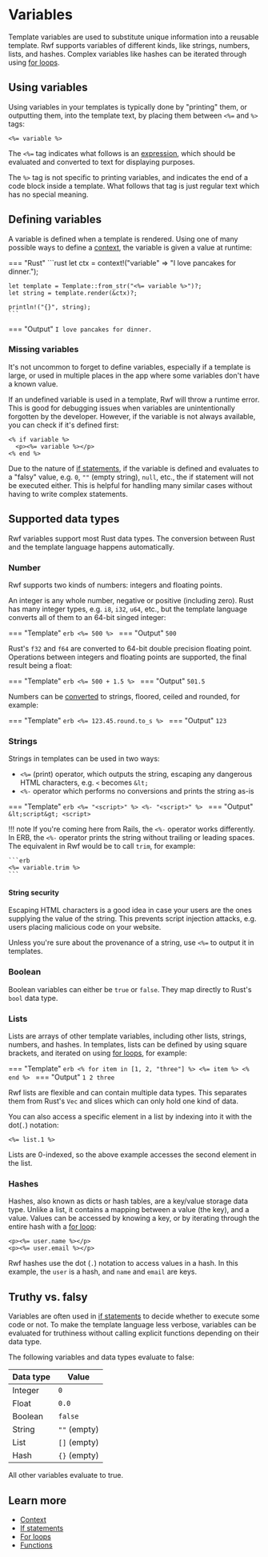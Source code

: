 # Variables

Template variables are used to substitute unique information into a reusable template. Rwf supports variables of different kinds, like strings, numbers, lists, and hashes. Complex variables like hashes can be iterated through using [for loops](for-loops.md).

## Using variables

Using variables in your templates is typically done by "printing" them, or outputting them, into the template text, by placing them between `<%=` and `%>` tags:

```erb
<%= variable %>
```

The `<%=` tag indicates what follows is an [expression](nomenclature.md), which should be evaluated and converted to text for displaying purposes.

The `%>` tag is not specific to printing variables, and indicates the end of a code block inside a template. What follows that tag is just regular text which has no special meaning.

## Defining variables

A variable is defined when a template is rendered. Using one of many possible ways to define a [context](context.md), the variable is given a value at runtime:

=== "Rust"
    ```rust
    let ctx = context!("variable" => "I love pancakes for dinner.");

    let template = Template::from_str("<%= variable %>")?;
    let string = template.render(&ctx)?;

    println!("{}", string);
    ```
=== "Output"
    ```
    I love pancakes for dinner.
    ```

### Missing variables

It's not uncommon to forget to define variables, especially if a template is large, or used in multiple places in the app where some variables don't have a known value.

If an undefined variable is used in a template, Rwf will throw a runtime error. This is good for debugging issues when variables are unintentionally forgotten by the developer. However, if the variable is not always available, you can check if it's defined first:

```erb
<% if variable %>
  <p><%= variable %></p>
<% end %>
```

Due to the nature of [if statements](if-statements.md), if the variable is defined and evaluates to a "falsy" value, e.g. `0`, `""` (empty string), `null`, etc., the if statement will not be executed either. This is helpful for handling many similar cases without having to write complex statements.

## Supported data types

Rwf variables support most Rust data types. The conversion between Rust and the template language happens automatically.

### Number

Rwf supports two kinds of numbers: integers and floating points.

An integer is any whole number, negative or positive (including zero). Rust has many integer types, e.g. `i8`, `i32`, `u64`, etc., but the template language converts all of them to an 64-bit singed integer:

=== "Template"
    ```erb
    <%= 500 %>
    ```
=== "Output"
    ```
    500
    ```

Rust's `f32` and `f64` are converted to 64-bit double precision floating point. Operations between integers and floating points are supported, the final result being a float:

=== "Template"
    ```erb
    <%= 500 + 1.5 %>
    ```
=== "Output"
    ```
    501.5
    ```

Numbers can be [converted](functions/index.md) to strings, floored, ceiled and rounded, for example:

=== "Template"
    ```erb
    <%= 123.45.round.to_s %>
    ```
=== "Output"
    ```
    123
    ```

### Strings

Strings in templates can be used in two ways:

- `<%=` (print) operator, which outputs the string, escaping any dangerous HTML characters, e.g. `<` becomes `&lt;`
- `<%-` operator which performs no conversions and prints the string as-is

=== "Template"
    ```erb
    <%= "<script>" %>
    <%- "<script>" %>
    ```
=== "Output"
    ```
    &lt;script&gt;
    <script>
    ```

!!! note
    If you're coming here from Rails, the `<%-` operator works differently.  In ERB, the `<%-` operator prints the string without trailing or leading spaces. The equivalent in Rwf would be to call `trim`, for example:

    ```erb
    <%= variable.trim %>
    ```

#### String security

Escaping HTML characters is a good idea in case your users are the ones supplying the value of the string. This prevents script injection attacks, e.g. users placing malicious code on your website.

Unless you're sure about the provenance of a string, use `<%=` to output it in templates.

### Boolean

Boolean variables can either be `true` or `false`. They map directly to Rust's `bool` data type.

### Lists

Lists are arrays of other template variables, including other lists, strings, numbers, and hashes. In templates, lists can be defined by using square brackets, and iterated on using [for loops](for-loops.md), for example:

=== "Template"
    ```erb
    <% for item in [1, 2, "three"] %>
    <%= item %>
    <% end %>
    ```
=== "Output"
    ```
    1
    2
    three
    ```

Rwf lists are flexible and can contain multiple data types. This separates them from Rust's `Vec` and slices which can only hold one kind of data.

You can also access a specific element in a list by indexing into it with the dot(`.`) notation:

```erb
<%= list.1 %>
```

Lists are 0-indexed, so the above example accesses the second element in the list.

### Hashes

Hashes, also known as dicts or hash tables, are a key/value storage data type. Unlike a list, it contains a mapping between a value (the key), and a value. Values can be accessed by knowing a key, or by iterating through the entire hash with a [for loop](for-loops.md):

```erb
<p><%= user.name %></p>
<p><%= user.email %></p>
```

Rwf hashes use the dot (`.`) notation to access values in a hash. In this example, the `user` is a hash, and `name` and `email` are keys.

## Truthy vs. falsy

Variables are often used in [if statements](if-statements.md) to decide whether to execute some code or not. To make the template language less verbose, variables can be evaluated for truthiness without calling explicit functions depending on their data type.

The following variables and data types evaluate to false:

| Data type | Value |
|-----------|----------|
| Integer | `0` |
| Float | `0.0` |
| Boolean | `false` |
| String | `""` (empty) |
| List | `[]` (empty) |
| Hash | `{}` (empty) |

All other variables evaluate to true.

## Learn more

- [Context](context.md)
- [If statements](if-statements.md)
- [For loops](for-loops.md)
- [Functions](functions/index.md)
